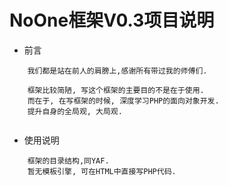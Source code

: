 # NoOne框架V0.3项目说明

- 前言

```
    我们都是站在前人的肩膀上,感谢所有带过我的师傅们.
    
    框架比较简陋, 写这个框架的主要目的不是在于使用.
    而在于, 在写框架的时候, 深度学习PHP的面向对象开发.
    提升自身的全局观, 大局观.
    
```

- 使用说明

```
    框架的目录结构,同YAF.
    暂无模板引擎, 可在HTML中直接写PHP代码.
```